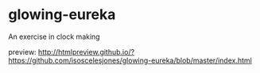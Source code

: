 # glowing-eureka
An exercise in clock making

preview:
http://htmlpreview.github.io/?https://github.com/isoscelesjones/glowing-eureka/blob/master/index.html

